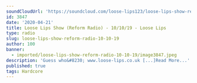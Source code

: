 ```yaml
---
soundCloudUrl: 'https://soundcloud.com/loose-lips123/loose-lips-show-reform-radio-10102019'
id: 3847
date: '2020-04-21'
title: Loose Lips Show (Reform Radio) - 10/10/19 - Loose Lips
type: radio
slug: loose-lips-show-reform-radio-10-10-19
author: 100
banner:
  - imported/loose-lips-show-reform-radio-10-10-19/image3847.jpeg
description: 'Guess who&#8230; www.loose-lips.co.uk [...]Read More...'
published: true
tags: Hardcore
---
```

